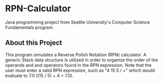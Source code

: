 # RPN-Calculator
Java programming project from Seattle University's Computer Science Fundamentals program.
## About this Project
This program simulates a Reverse Polish Notation (RPN) calculator. A generic Stack data structure is utilized in order to organize the order of the operands and and operators found in the RPN expression. Note that the user must enter a valid RPN expression, such as "4 15 5 / +" which would evaluate to 7.0 ((15 / 5) + 4 = 7.0).
